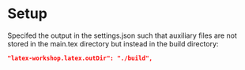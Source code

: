 # Setup
Specifed the output in the settings.json such that auxiliary files are not stored in the main.tex directory but instead in the build directory:
```json
"latex-workshop.latex.outDir": "./build",
```